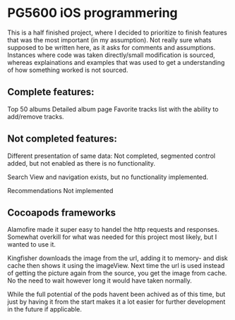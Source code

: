 # PG5600 iOS programmering

This is a half finished project, where I decided to prioritize to finish features that was the most important (in my assumption). Not really sure whats supposed to be written here, as it asks for comments and assumptions. Instances where code was taken directly/small modification is sourced, whereas explainations and examples that was used to get a understanding of how something worked is not sourced.

## Complete features:
Top 50 albums
Detailed album page
Favorite tracks list with the ability to add/remove tracks.

## Not completed features:
Different presentation of same data:
Not completed, segmented control added, but not enabled as there is no functionality.

Search
View and navigation exists, but no functionality implemented.

Recommendations
Not implemented

## Cocoapods frameworks

Alamofire made it super easy to handel the http requests and responses. Somewhat overkill for what was needed for this project most likely, but I wanted to use it. 

Kingfisher downloads the image from the url, adding it to memory- and disk cache then shows it using the imageView. Next time the url is used instead of getting the picture again from the source, you get the image from cache. No the need to wait however long it would have taken normally.

While the full potential of the pods havent been achived as of this time, but just by having it from the start makes it a lot easier for further development in the future if applicable.
